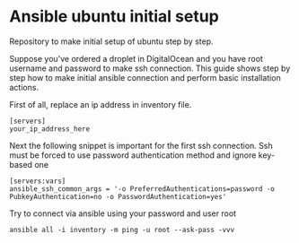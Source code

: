 # Ansible ubuntu initial setup
Repository to make initial setup of ubuntu step by step.

Suppose you've ordered a droplet in DigitalOcean and you have root username and password to make ssh connection. This guide shows step by step how to make initial ansible connection and perform basic installation actions.

First of all, replace an ip address in inventory file.

```
[servers]
your_ip_address_here
```

Next the following snippet is important for the first ssh connection. Ssh must be forced to use password authentication method and ignore key-based one
```
[servers:vars]
ansible_ssh_common_args = '-o PreferredAuthentications=password -o PubkeyAuthentication=no -o PasswordAuthentication=yes'
```

Try to connect via ansible using your password and user root
```
ansible all -i inventory -m ping -u root --ask-pass -vvv
```

